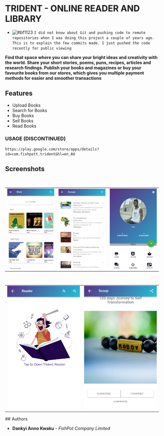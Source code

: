 # TRIDENT - ONLINE READER AND LIBRARY
- ![#bf1123](https://github.com/kadankyi1) `I did not know about Git and pushing code to remote repositories when I was doing this project a couple of years ago. This is to explain the few commits made. I just pushed the code recently for public viewing`

**Find that space where you can share your bright ideas and creativity with the world. Share your short stories, poems, puns, recipes, articles and research findings. Publish your books and magazines or buy your favourite books from our stores, which gives you multiple payment methods for easier and smoother transactions**

## Features
* Upload Books
* Search for Books
* Buy Books
* Sell Books
* Read Books


### USAGE (DISCONTINUED)
```
https://play.google.com/store/apps/details?id=com.fishpott.trident&hl=en_AU
```
## Screenshots
</br>
<div align="center">
   <table align="center" border="0" >
  <tr>
    <td>
      <img width="360" src="1.png"/>
    <td>
      <img width="360" src="2.png"/>
    </td>
    <td> 
     <img width="360" src="3.png"/>
    </td>
  </table>
  </div>
</br>
<div align="center">
  <table align="center" border="0" >
  <tr>
    <td> 
     <img width="360" src="4.png"/>
    </td>
    <td> 
     <img width="360" src="5.png"/>
    </td>
  </tr>
</table>
  </div>
## Authors

* **Dankyi Anno Kwaku** - *FishPot Company Limited*


